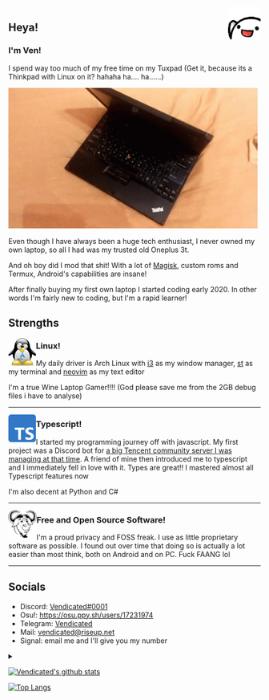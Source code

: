 <img src="Assets/wave.gif" alt="Wave" height="65" align="right">

## Heya!

### I'm Ven!

I spend way too much of my free time on my Tuxpad (Get it, because its a Thinkpad with Linux on it? hahaha ha.... ha......)

![Tuxpad!](Assets/tuxpad.gif)

Even though I have always been a huge tech enthusiast, I never owned my own laptop, so all I had was my trusted old Oneplus 3t.

And oh boy did I mod that shit! With a lot of [Magisk](https://github.com/topjohnwu/Magisk), custom roms and Termux, Android's capabilities are insane!

After finally buying my first own laptop I started coding early 2020. In other words I'm fairly new to coding, but I'm a rapid learner!

## Strengths

<img src="Assets/arch_tux.png" alt="Tux" height="55" align=left> 

### Linux!

My daily driver is Arch Linux with [i3](https://i3wm.org/) as my window manager, [st](https://st.suckless.org/) as my terminal and [neovim](https://neovim.io/) as my text editor

I'm a true Wine Laptop Gamer!!!! (God please save me from the 2GB debug files i have to analyse)

___

<img src="Assets/typescript.png" alt="Typescript" height="55" align="left">

### Typescript!

I started my programming journey off with javascript. My first project was a Discord bot for [a big Tencent community server I was managing at that time](https://discord.gg/arenaofvalor). A friend of mine then introduced me to typescript and I immediately fell in love with it. Types are great!! I mastered almost all Typescript features now

I'm also decent at Python and C#
___

<img src="Assets/gnu.png" alt="GNU is Not Unix" height="55" align="left">

### Free and Open Source Software!

I'm a proud privacy and FOSS freak. I use as little proprietary software as possible. I found out over time that doing so is actually a lot easier than most think, both on Android and on PC. Fuck FAANG lol

___

## Socials

- Discord: [Vendicated#0001](https://discord.com/users/343383572805058560)
- Osu!: https://osu.ppy.sh/users/17231974
- Telegram: [Vendicated](https://t.me/Vendicated)
- Mail: [vendicated@riseup.net](mailto:vendicated@riseup.net)
- Signal: email me and I'll give you my number

<details> 
  <summary></summary>
   Yeah I know this README is kinda cringe. Do I care? Absolutely not
</details>


[![Vendicated's github stats](https://github-readme-stats.vercel.app/api?username=vendicated&theme=material-palenight)](https://github-readme-stats.vercel.app/api?username=vendicated&theme=material-palenight)

[![Top Langs](https://github-readme-stats.vercel.app/api/top-langs/?username=vendicated&theme=material-palenight&layout=compact)](https://github-readme-stats.vercel.app/api/top-langs/?username=vendicated&theme=material-palenight&layout=compact)


